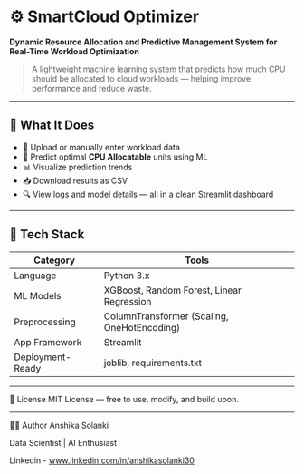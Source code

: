 # ⚙️ SmartCloud Optimizer

**Dynamic Resource Allocation and Predictive Management System for Real-Time Workload Optimization**

> A lightweight machine learning system that predicts how much CPU should be allocated to cloud workloads — helping improve performance and reduce waste.

---

## 🚀 What It Does

- 📁 Upload or manually enter workload data  
- 🤖 Predict optimal **CPU Allocatable** units using ML  
- 📊 Visualize prediction trends  
- 📥 Download results as CSV  
- 🔍 View logs and model details — all in a clean Streamlit dashboard

---

## 🧠 Tech Stack

| Category | Tools |
|---------|--------|
| Language | Python 3.x |
| ML Models | XGBoost, Random Forest, Linear Regression |
| Preprocessing | ColumnTransformer (Scaling, OneHotEncoding) |
| App Framework | Streamlit |
| Deployment-Ready | joblib, requirements.txt |

---

📄 License
MIT License — free to use, modify, and build upon.

---

🙋‍♀️ Author
Anshika Solanki

Data Scientist | AI Enthusiast

Linkedin - www.linkedin.com/in/anshikasolanki30 


